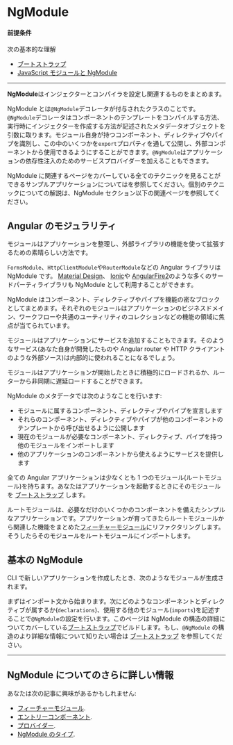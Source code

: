 # NgModule

#### 前提条件

次の基本的な理解

* [ブートストラップ](guide/bootstrapping)
* [JavaScript モジュールと NgModule](guide/ngmodule-vs-jsmodule)

<hr>

**NgModule**はインジェクターとコンパイラを設定し関連するものをまとめます。

NgModule とは`@NgModule`デコレータが付与されたクラスのことです。`@NgModule`デコレータはコンポーネントのテンプレートをコンパイルする方法、実行時にインジェクターを作成する方法が記述されたメタデータオブジェクトを引数に取ります。モジュール自身が持つコンポーネント、ディレクティブやパイプを識別し、この中のいくつかを`export`プロパティを通して公開し、外部コンポーネントから使用できるようにすることができます。`@NgModule`はアプリケーションの依存性注入のためのサービスプロバイダーを加えることもできます。

NgModule に関連するページをカバーしている全てのテクニックを見ることができるサンプルアプリケーションについては<live-example></live-example>を参照してください。個別のテクニックについての解説は、NgModule セクション以下の関連ページを参照してください。

## Angular のモジュラリティ

モジュールはアプリケーションを整理し、外部ライブラリの機能を使って拡張するための素晴らしい方法です。

`FormsModule`、`HttpClientModule`や`RouterModule`などの Angular ライブラリは NgModule です。
<a href="https://material.angular.io/">Material Design</a>、
<a href="http://ionicframework.com/">Ionic</a>や
<a href="https://github.com/angular/angularfire2">AngularFire2</a>のような多くのサードパーティライブラリも NgModule として利用することができます。

NgModule はコンポーネント、ディレクティブやパイプを機能の密なブロックとしてまとめます。それぞれのモジュールはアプリケーションのビジネスドメイン、ワークフローや共通のユーティリティのコレクションなどの機能の領域に焦点が当てられています。

モジュールはアプリケーションにサービスを追加することもできます。そのようなサービス(あなた自身が開発したものや Angular router や HTTP クライアントのような外部ソース)は内部的に使われることになるでしょう。

モジュールはアプリケーションが開始したときに積極的にロードされるか、ルーターから非同期に遅延ロードすることができます。

NgModule のメタデータでは次のようなことを行います:

* モジュールに属するコンポーネント、ディレクティブやパイプを宣言します
* それらのコンポーネント、ディレクティブやパイプが他のコンポーネントのテンプレートから呼び出せるように公開します
* 現在のモジュールが必要なコンポーネント、ディレクティブ、パイプを持つ他のモジュールをインポートします
* 他のアプリケーションのコンポーネントから使えるようにサービスを提供します

全ての Angular アプリケーションは少なくとも 1 つのモジュール(ルートモジュール)を持ちます。あなたはアプリケーションを起動するときにそのモジュールを [ブートストラップ](guide/bootstrapping) します。

ルートモジュールは、必要なだけのいくつかのコンポーネントを備えたシンプルなアプリケーションです。アプリケーションが育ってきたらルートモジュールから関連した機能をまとめた[フィーチャーモジュール](guide/feature-modules)にリファクタリングします。そうしたらそのモジュールをルートモジュールにインポートします。

## 基本の NgModule

CLI で新しいアプリケーションを作成したとき、次のようなモジュールが生成されます。

<code-example path="bootstrapping/src/app/app.module.ts" region="whole-ngmodule" title="src/app/app.module.ts" linenums="false">
</code-example>

まずはインポート文から始まります。次にどのようなコンポーネントとディレクティブが属するか(`declarations`)、使用する他のモジュール(`imports`)を記述することで`@NgModule`の設定を行います。このページは NgModule の構造の詳細についてカバーしている[ブートストラップ](guide/bootstrapping)でビルドします。もし、`@NgModule` の構造のより詳細な情報について知りたい場合は [ブートストラップ](guide/bootstrapping) を参照してください。

<hr />

## NgModule についてのさらに詳しい情報

あなたは次の記事に興味があるかもしれません:

* [フィーチャーモジュール](guide/feature-modules).
* [エントリーコンポーネント](guide/entry-components).
* [プロバイダー](guide/providers).
* [NgModule のタイプ](guide/module-types).
